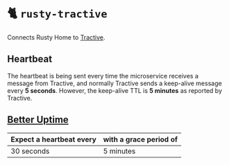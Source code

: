 # 🐈 `rusty-tractive`

Connects Rusty Home to [Tractive](https://tractive.com/).

## Heartbeat

The heartbeat is being sent every time the microservice receives a message from Tractive, and normally Tractive sends a keep-alive message every **5 seconds**. However, the keep-alive TTL is **5 minutes** as reported by Tractive.

## [Better Uptime](https://betteruptime.com/)

| Expect a heartbeat every | with a grace period of  |
|--------------------------|-------------------------|
| 30 seconds               | 5 minutes               |
